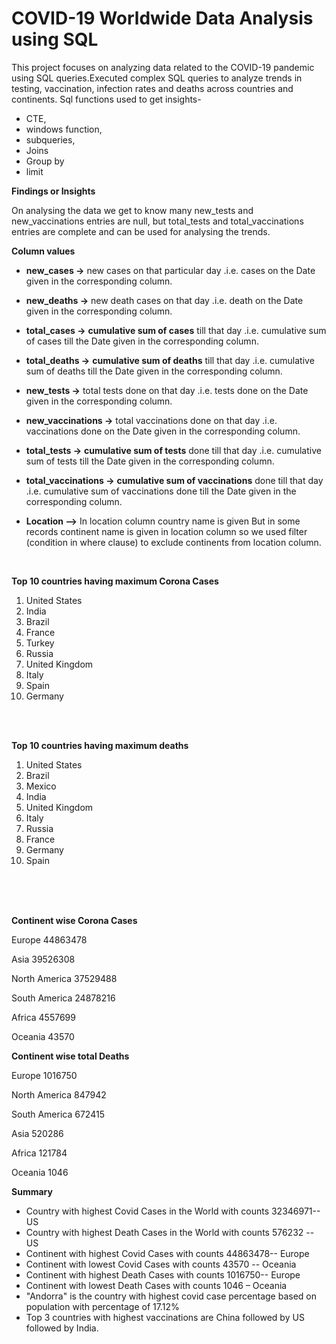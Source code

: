 # COVID-19 Worldwide Data Analysis using SQL

This project focuses on analyzing data related to the COVID-19 pandemic using SQL queries.Executed complex SQL queries to analyze trends in testing, vaccination,  infection rates and deaths across countries and continents.
Sql functions used to get insights-
-	CTE,
-	windows function,
-	subqueries,
-	Joins
-	Group by
-	limit


**Findings or Insights**

On analysing the data we get to know many new_tests and new_vaccinations entries are null, but total_tests and total_vaccinations entries are complete and can be used for analysing the trends.

**Column values**

- **new_cases ->**  new cases on that particular day
 .i.e. cases on the Date given in the corresponding column.

- **new_deaths ->** new death cases on that day
 .i.e. death on the Date given in the corresponding column.

- **total_cases ->** **cumulative sum of cases** till that day 
.i.e. cumulative sum of cases till the Date given in the corresponding column.

- **total_deaths ->** **cumulative sum of deaths** till that day 
.i.e. cumulative sum of deaths till the Date given in the corresponding column.

- **new_tests ->**  total tests  done on that day
 .i.e. tests done on the Date given in the corresponding column.

- **new_vaccinations ->** total vaccinations done on that day
 .i.e. vaccinations done on the Date given in the corresponding column.

- **total_tests ->** **cumulative sum of tests** done till that day 
.i.e. cumulative sum of tests till the Date given in the corresponding column.

- **total_vaccinations ->** **cumulative sum of vaccinations** done till that day 
.i.e. cumulative sum of vaccinations done till the Date given in the corresponding column.

- **Location –>** In location column country name is given 
But in some records continent name is given in location column so we used filter (condition in where clause) to exclude continents from location column.


<br>

**Top 10 countries having maximum Corona Cases**
1.	United States
2.	India
3.	Brazil
4.	France
5.	Turkey
6.	Russia
7.	United Kingdom
8.	Italy
9.	Spain
10.	Germany


<br><br>

**Top 10 countries having maximum deaths** 
1.	United States
2.	Brazil
3.	Mexico
4.	India
5.	United Kingdom
6.	Italy
7.	Russia
8.	France
9.	Germany
10.	Spain


<br><br><br>

**Continent wise Corona Cases**

Europe                   44863478

Asia	                    39526308

North America	           37529488

South America	           24878216

Africa	                  4557699

Oceania	                 43570






**Continent wise total Deaths**

Europe	              1016750

North America        847942

South America	       672415

Asia	                520286

Africa	              121784

Oceania	             1046





**Summary**
-	Country with highest Covid Cases in the World with counts 32346971-- US 
-	Country with highest  Death Cases in the World with counts 576232 -- US 
-	Continent with highest Covid Cases with counts 44863478-- Europe
-	Continent with lowest Covid Cases with counts 43570 -- Oceania 
-	Continent with highest Death Cases with counts 1016750-- Europe
-	Continent with lowest Death Cases with counts 1046 – Oceania
-	"Andorra" is the country with highest covid case percentage based on population
with percentage of 17.12%
-	Top 3 countries with highest vaccinations are China followed by US followed by India.

